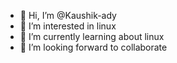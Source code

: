- 👋 Hi, I’m @Kaushik-ady
- 👀 I’m interested in linux
- 🌱 I’m currently learning about linux
- 💞️ I’m looking forward to collaborate
